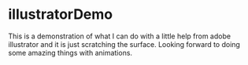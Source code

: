 # illustratorDemo

This is a demonstration of what I can do with a little help from adobe illustrator and it is just scratching the surface.
Looking forward to doing some amazing things with animations. 
